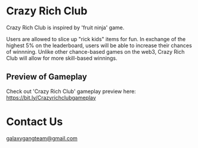 # Crazy Rich Club

Crazy Rich Club is inspired by 'fruit ninja' game.

Users are allowed to slice up "rick kids" items for fun. In exchange of the highest 5% on the leaderboard, users will be able to increase their chances of winnning. Unlike other chance-based games on the web3, Crazy Rich Club will allow for more skill-based winnings.

## Preview of Gameplay
Check out 'Crazy Rich Club' gameplay preview here:
https://bit.ly/Crazyrichclubgameplay

# Contact Us
galaxygangteam@gmail.com
